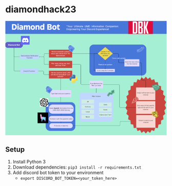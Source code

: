# diamondhack23

![](DBK_Hackathon_Project_Outline.png)


## Setup
1. Install Python 3
2. Download dependencies: `pip3 install -r requirements.txt`
3. Add discord bot token to your environment
    - `export DISCORD_BOT_TOKEN=<your_token_here>`


